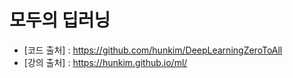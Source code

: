 # 모두의 딥러닝
- [코드 출처] : https://github.com/hunkim/DeepLearningZeroToAll
- [강의 출처] : https://hunkim.github.io/ml/

